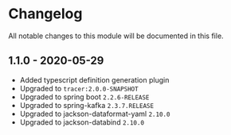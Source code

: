 

# Changelog
All notable changes to this module will be documented in this file.

## 1.1.0 - 2020-05-29
- Added typescript definition generation plugin
- Upgraded to `tracer:2.0.0-SNAPSHOT`
- Upgraded to spring boot `2.2.6-RELEASE`
- Upgraded to spring-kafka `2.3.7.RELEASE`
- Upgraded to jackson-dataformat-yaml `2.10.0`
- Upgraded to jackson-databind `2.10.0`

